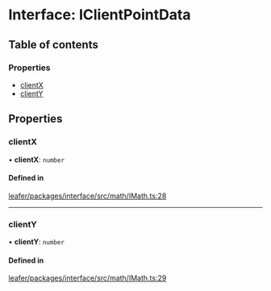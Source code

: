 # Interface: IClientPointData

## Table of contents

### Properties

- [clientX](IClientPointData.md#clientx)
- [clientY](IClientPointData.md#clienty)

## Properties

### clientX

• **clientX**: `number`

#### Defined in

[leafer/packages/interface/src/math/IMath.ts:28](https://github.com/leaferjs/leafer/blob/fd13609/packages/interface/src/math/IMath.ts#L28)

___

### clientY

• **clientY**: `number`

#### Defined in

[leafer/packages/interface/src/math/IMath.ts:29](https://github.com/leaferjs/leafer/blob/fd13609/packages/interface/src/math/IMath.ts#L29)
